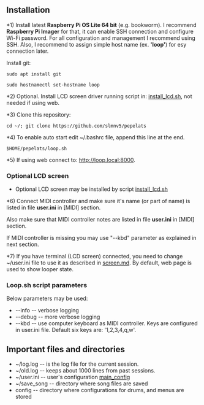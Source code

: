 ## Installation

*1) Install latest **Raspberry Pi OS Lite 64 bit** (e.g. bookworm). I recommend **Raspberry Pi Imager** for that, it can
enable SSH connection and configure Wi-Fi password. For all configuration and management I recommend using SSH.
Also, I recommend to assign simple host name (ex. **'loop'**) for esy connection later.

Install git:

```
sudo apt install git

sudo hostnamectl set-hostname loop

```

*2) Optional. Install LCD screen driver running script in: [install_lcd.sh](../config/script/install_lcd.sh), not needed
if using web.

*3) Clone this repository:

```
cd ~/; git clone https://github.com/slmnv5/pepelats
```

*4) To enable auto start edit ~/.bashrc file, append this line at the end.

```
$HOME/pepelats/loop.sh
```

*5) If using web connect to: http://loop.local:8000.

### Optional LCD screen

- Optional LCD screen may be installed by script [install_lcd.sh](
  ./../config/script/install_lcd.sh)

*6) Connect MIDI controller and make sure it's name (or part of name) is listed in file **user.ini**
in [MIDI] section.

Also make sure that MIDI controller notes are listed in file **user.ini** in [MIDI] section.

If MIDI controller is missing you may use "--kbd" parameter as explained in next section.

*7) If you have terminal (LCD screen) connected, you need to change ~/user.ini file to use it as described
in [screen.md](screen.md). By default, web page is used to show looper state.

### Loop.sh script parameters

Below parameters may be used:

- --info -- verbose logging
- --debug -- more verbose logging
- --kbd -- use computer keyboard as MIDI controller. Keys are configured in user.ini file.
  Default six keys are: '1,2,3,4,q,w'.

## Important files and directories

- ~/log.log -- is the log file for the current session.
- ~/old.log -- keeps about 1000 lines from past sessions.
- ~/user.ini -- user's configuration [main_config](main_config.md)
- ~/save_song -- directory where song files are saved
- config -- directory where configurations for drums, and menus are stored

